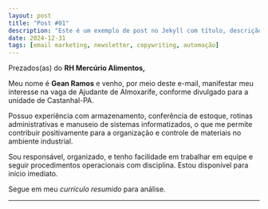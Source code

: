 ```yaml
---
layout: post
title: "Post #01"
description: "Este é um exemplo de post no Jekyll com título, descrição, imagem e data automática."
date: 2024-12-31
tags: [email marketing, newsletter, copywriting, automação]
---
```


Prezados(as) do **RH Mercúrio Alimentos,**  
  
Meu nome é **Gean Ramos** e venho, por meio deste e-mail, manifestar meu interesse na vaga de Ajudante de Almoxarife, conforme divulgado para a unidade de Castanhal-PA.  
  
Possuo experiência com armazenamento, conferência de estoque, rotinas administrativas e manuseio de sistemas informatizados, o que me permite contribuir positivamente para a organização e controle de materiais no ambiente industrial.  
  
Sou responsável, organizado, e tenho facilidade em trabalhar em equipe e seguir procedimentos operacionais com disciplina. Estou disponível para início imediato.  
  
Segue em meu *currículo resumido* para análise.
<hr>

